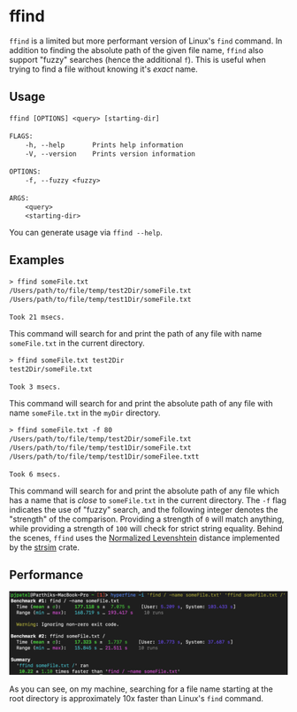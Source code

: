 # ffind

`ffind` is a limited but more performant version of Linux's `find` command. In addition to finding the absolute path of the given file name, `ffind` also support "fuzzy" searches (hence the additional `f`). This is useful when trying to find a file without knowing it's _exact_ name.

## Usage

```console
ffind [OPTIONS] <query> [starting-dir]

FLAGS:
    -h, --help       Prints help information
    -V, --version    Prints version information

OPTIONS:
    -f, --fuzzy <fuzzy>    

ARGS:
    <query>           
    <starting-dir>
```

You can generate usage via `ffind --help`.

## Examples

```console
> ffind someFile.txt
/Users/path/to/file/temp/test2Dir/someFile.txt
/Users/path/to/file/temp/test1Dir/someFile.txt

Took 21 msecs.
```


This command will search for and print the path of any file with name `someFile.txt` in the current directory.

```console
> ffind someFile.txt test2Dir
test2Dir/someFile.txt

Took 3 msecs.
```


This command will search for and print the absolute path of any file with name `someFile.txt` in the `myDir` directory.

```console
> ffind someFile.txt -f 80
/Users/path/to/file/temp/test2Dir/someFile.txt
/Users/path/to/file/temp/test1Dir/someFile.txt
/Users/path/to/file/temp/test1Dir/someFilee.txtt

Took 6 msecs.
```


This command will search for and print the absolute path of any file which has a name that is _close_ to `someFile.txt` in the current directory. The `-f` flag indicates the use of "fuzzy" search, and the following integer denotes the "strength" of the comparison. Providing a strength of `0` will match anything, while providing a strength of `100` will check for strict string equality. Behind the scenes, `ffind` uses the [Normalized Levenshtein](https://en.wikipedia.org/wiki/Levenshtein_distance) distance implemented by the [strsim](https://docs.rs/strsim/0.10.0/strsim/) crate.

## Performance

![ffind vs. find](/images/ffind_performance.png "ffind vs. find")

As you can see, on my machine, searching for a file name starting at the root directory is approximately 10x faster than Linux's `find` command.
